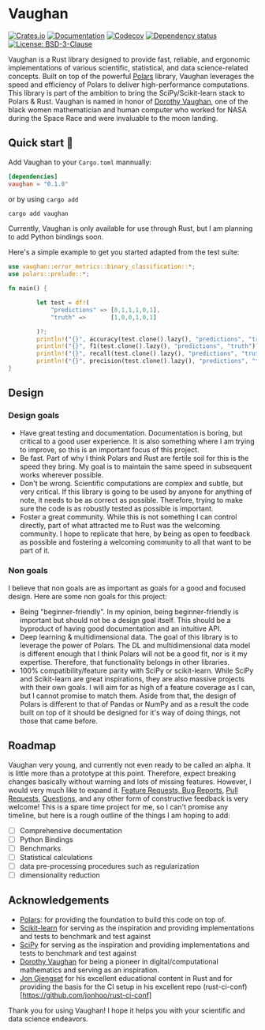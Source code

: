 # Vaughan

[![Crates.io](https://img.shields.io/crates/v/vaughan.svg)](https://crates.io/crates/vaughan)
[![Documentation](https://docs.rs/vaughan/badge.svg)](https://docs.rs/vaughan/)
[![Codecov](https://codecov.io/github/savente93/vaughan/coverage.svg?branch=master)](https://codecov.io/gh/savente93/vaughan)
[![Dependency status](https://deps.rs/repo/github/savente93/vaughan/status.svg)](https://deps.rs/repo/github/savente93/vaughan)
[![License: BSD-3-Clause](https://img.shields.io/badge/License-BSD--3--Clause-blue.svg)](https://opensource.org/licenses/BSD-3-Clause)


Vaughan is a Rust library designed to provide fast, reliable, and ergonomic implementations of various scientific, statistical, and data science-related concepts.  Built on top of the powerful [Polars](https://github.com/pola-rs/polars) library, Vaughan leverages the speed and efficiency of Polars to deliver high-performance computations. This library is part of the ambition to bring the SciPy/Scikit-learn stack to Polars & Rust.  Vaughan is named in honor of [Dorothy Vaughan](https://en.wikipedia.org/wiki/Dorothy_Vaughan), one of the black women mathematician and human computer who worked for NASA during the Space Race and were invaluable to the moon landing. 


## Quick start 🚀

Add Vaughan to your `Cargo.toml` mannually:

```toml
[dependencies]
vaughan = "0.1.0"
```

or by using `cargo add`

```sh
cargo add vaughan
```

Currently, Vaughan is only available for use through Rust, but I am planning to add Python bindings soon.

Here's a simple example to get you started adapted from the test suite:

```rust
use vaughan::error_metrics::binary_classification::*;
use polars::prelude::*;

fn main() {

        let test = df!(
            "predictions" => [0,1,1,1,0,1],
            "truth" =>       [1,0,0,1,0,1]

        )?;
        println!("{}", accuracy(test.clone().lazy(), "predictions", "truth")?);
        println!("{}", f1(test.clone().lazy(), "predictions", "truth")?);
        println!("{}", recall(test.clone().lazy(), "predictions", "truth")?);
        println!("{}", precision(test.clone().lazy(), "predictions", "truth")?);
}
```

## Design

### Design goals

- Have great testing and documentation. Documentation is boring, but critical to a good user experience. It is also something where I am trying to improve, so this is an important focus of this project.
- Be fast. Part of why I think Polars and Rust are fertile soil for this is the speed they bring. My goal is to maintain the same speed in subsequent works wherever possible. 
- Don't be wrong. Scientific computations are complex and subtle, but very critical. If this library is going to be used by anyone for anything of note, it needs to be as correct as possible. Therefore, trying to make sure the code is as robustly tested as possible is important. 
- Foster a great community. While this is not something I can control directly, part of what attracted me to Rust was the welcoming community. I hope to replicate that here, by being as open to feedback as possible and fostering a welcoming community to all that want to be part of it. 

### Non goals

I believe that non goals are as important as goals for a good and focused design. Here are some non goals for this project: 

- Being "beginner-friendly". In my opinion, being beginner-friendly is important but should not be a design goal itself. This should be a byproduct of having good documentation and an intuitive API. 
- Deep learning & multidimensional data. The goal of this library is to leverage the power of Polars. The DL and multidimensional data model is different enough that I think Polars will not be a good fit, nor is it my expertise. Therefore, that functionality belongs in other libraries. 
- 100% compatibility/feature parity with SciPy or scikit-learn. While SciPy and Scikit-learn are great inspirations, they are also massive projects with their own goals. I will aim for as high of a feature coverage as I can, but I cannot promise to match them. Aside from that, the design of Polars is different to that of Pandas or NumPy and as a result the code built on top of it should be designed for it's way of doing things, not those that came before. 

## Roadmap

Vaughan very young, and currently not even ready to be called an alpha. It is little more than a prototype at this point. Therefore, expect breaking changes basically without warning and lots of missing features. However, I would very much like to expand it. [Feature Requests, Bug Reports](https://github.com/savente93/vaughan/issues), [Pull Requests](https://github.com/savente93/vaughan/pulls), [Questions](https://github.com/savente93/vaughan/discussions), and any other form of constructive feedback is very welcome! This is a spare time project for me, so I can't promise any timeline, but here is a rough outline of the things I am hoping to add: 

- [ ] Comprehensive documentation
- [ ] Python Bindings
- [ ] Benchmarks
- [ ] Statistical calculations
- [ ] data pre-processing procedures such as regularization 
- [ ] dimensionality reduction

## Acknowledgements

- [Polars](https://github.com/pola-rs/polars): for providing the foundation to build this code on top of.
- [Scikit-learn](https://github.com/scikit-learn/scikit-learn) for serving as the inspiration and providing implementations and tests to benchmark and test against
- [SciPy](https://github.com/scipy/scipy) for serving as the inspiration and providing implementations and tests to benchmark and test against
- [Dorothy Vaughan](https://en.wikipedia.org/wiki/Dorothy_Vaughan) for being a pioneer in digital/computational mathematics and serving as an inspiration.
- [Jon Gjengset](https://github.com/jonhoo) for his excellent educational content in Rust and for providing the basis for the CI setup in his excellent repo (rust-ci-conf)[https://github.com/jonhoo/rust-ci-conf]

Thank you for using Vaughan! I hope it helps you with your scientific and data science endeavors.
